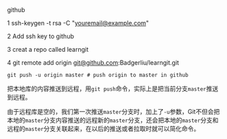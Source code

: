 github

1 ssh-keygen -t rsa -C "youremail@example.com"



2 Add ssh key to github



3 creat a repo called learngit



4 git remote add origin git@github.com:Badgerliu/learngit.git

```
git push -u origin master # push origin to master in github
```

把本地库的内容推送到远程，用`git push`命令，实际上是把当前分支`master`推送到远程。

由于远程库是空的，我们第一次推送`master`分支时，加上了`-u`参数，Git不但会把本地的`master`分支内容推送的远程新的`master`分支，还会把本地的`master`分支和远程的`master`分支关联起来，在以后的推送或者拉取时就可以简化命令。